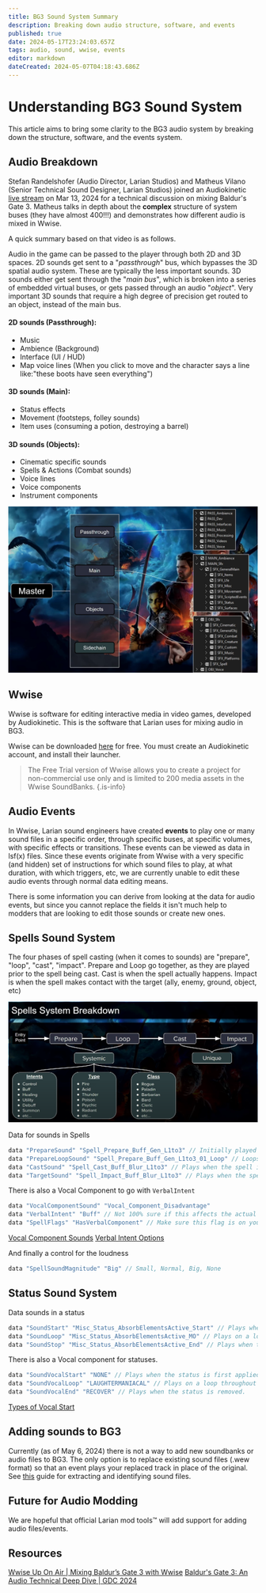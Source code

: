 ```yaml
---
title: BG3 Sound System Summary
description: Breaking down audio structure, software, and events
published: true
date: 2024-05-17T23:24:03.657Z
tags: audio, sound, wwise, events
editor: markdown
dateCreated: 2024-05-07T04:18:43.686Z
---
```


# Understanding BG3 Sound System
This article aims to bring some clarity to the BG3 audio system by breaking down the structure, software, and the events system.

## Audio Breakdown
Stefan Randelshofer (Audio Director, Larian Studios) and Matheus Vilano (Senior Technical Sound Designer, Larian Studios) joined an Audiokinetic [live stream](https://www.youtube.com/watch?v=LlaRuoT15kc&t=3351s) on Mar 13, 2024 for a technical discussion on mixing Baldur's Gate 3. Matheus talks in depth about the **complex** structure of system buses (they have almost 400!!!) and demonstrates how different audio is mixed in Wwise.

A quick summary based on that video is as follows.

Audio in the game can be passed to the player through both 2D and 3D spaces. 
2D sounds get sent to a "*passthrough*" bus, which bypasses the 3D spatial audio system. These are typically the less important sounds.
3D sounds either get sent through the "*main bus*", which is broken into a series of embedded virtual buses, or gets passed through an audio "*object*". 
Very important 3D sounds that require a high degree of precision get routed to an object, instead of the main bus.


#### 2D sounds (Passthrough):
- Music
- Ambience (Background)
- Interface (UI / HUD)
- Map voice lines (When you click to move and the character says a line like:"these boots have seen everything")

#### 3D sounds (Main):
- Status effects
- Movement (footsteps, folley sounds) 
- Item uses (consuming a potion, destroying a barrel)

#### 3D sounds (Objects):
- Cinematic specific sounds
- Spells & Actions (Combat sounds)
- Voice lines
- Voice components
- Instrument components

![bus_structure.png](/information/sound/bus_structure.png)

## Wwise
Wwise is software for editing interactive media in video games, developed by Audiokinetic. This is the software that Larian uses for mixing audio in BG3. 

Wwise can be downloaded [here](https://www.audiokinetic.com/download/) for free. You must create an Audiokinetic account, and install their launcher.
> The Free Trial version of Wwise allows you to create a project for non-commercial use only and is limited to 200 media assets in the Wwise SoundBanks.
{.is-info}

## Audio Events
In Wwise, Larian sound engineers have created **events** to play one or many sound files in a specific order, through specific buses, at specific volumes, with specific effects or transitions. These events can be viewed as data in lsf(x) files. Since these events originate from Wwise with a very specific (and hidden) set of instructions for which sound files to play, at what duration, with which triggers, etc, we are currently unable to edit these audio events through normal data editing means.

There is some information you can derive from looking at the data for audio events, but since you cannot replace the fields it isn't much help to modders that are looking to edit those sounds or create new ones.

## Spells Sound System
The four phases of spell casting (when it comes to sounds) are "prepare", "loop", "cast", "impact". 
Prepare and Loop go together, as they are played prior to the spell being cast.
Cast is when the spell actually happens.
Impact is when the spell makes contact with the target (ally, enemy, ground, object, etc)

![spells_breakdown.png](/information/sound/spells_breakdown.png)

Data for sounds in Spells
```c
data "PrepareSound" "Spell_Prepare_Buff_Gen_L1to3" // Initially played at beginning of Prepare phase
data "PrepareLoopSound" "Spell_Prepare_Buff_Gen_L1to3_01_Loop" // Loops after PrepareSound, continues looping until CastSound
data "CastSound" "Spell_Cast_Buff_Blur_L1to3" // Plays when the spell is cast
data "TargetSound" "Spell_Impact_Buff_Blur_L1to3" // Plays when the spell impacts an object, character, ally etc
```

There is also a Vocal Component to go with `VerbalIntent`
```c
data "VocalComponentSound" "Vocal_Component_Disadvantage"
data "VerbalIntent" "Buff" // Not 100% sure if this affects the actual speech
data "SpellFlags" "HasVerbalComponent" // Make sure this flag is on your spell if you want the verbal sound with it
```

[Vocal Component Sounds](https://bg3.norbyte.dev/search?q=Vocal_Component_*+type%3Asound)
[Verbal Intent Options](https://bg3.norbyte.dev/search?q=VerbalIntent+type%3Aenumeration)

And finally a control for the loudness
```c
data "SpellSoundMagnitude" "Big" // Small, Normal, Big, None
```

## Status Sound System
Data sounds in a status
```c
data "SoundStart" "Misc_Status_AbsorbElementsActive_Start" // Plays when the status is first applied.
data "SoundLoop" "Misc_Status_AbsorbElementsActive_MO" // Plays on a loop throughout the status
data "SoundStop" "Misc_Status_AbsorbElementsActive_End" // Plays when the status is removed.
```

There is also a Vocal component for statuses. 
```c
data "SoundVocalStart" "NONE" // Plays when the status is first applied.
data "SoundVocalLoop" "LAUGHTERMANIACAL" // Plays on a loop throughout the status
data "SoundVocalEnd" "RECOVER" // Plays when the status is removed.
```
[Types of Vocal Start](https://bg3.norbyte.dev/search?q=SoundVocalType+type%3Aenumeration)

## Adding sounds to BG3
Currently (as of May 6, 2024) there is not a way to add new soundbanks or audio files to BG3. 
The only option is to replace existing sound files (.wew format) so that an event plays your replaced track in place of the original. 
See [this](/Tutorials/Sound/Replace-Sound) guide for extracting and identifying sound files.

## Future for Audio Modding
We are hopeful that official Larian mod tools:tm: will add support for adding audio files/events.

## Resources
[Wwise Up On Air | Mixing Baldur’s Gate 3 with Wwise](https://www.youtube.com/watch?v=LlaRuoT15kc&t=3351s) 
[Baldur's Gate 3: An Audio Technical Deep Dive | GDC 2024](https://www.youtube.com/watch?v=hr8zuW_z7-A)